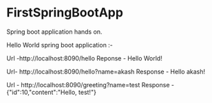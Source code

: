 # FirstSpringBootApp
Spring boot application hands on.

Hello World spring boot application :-

Url -http://localhost:8090/hello
Reponse - Hello World!

Url- http://localhost:8090/hello?name=akash
Response - Hello akash!

Url - http://localhost:8090/greeting?name=test
Response - {"id":10,"content":"Hello, test!"}



